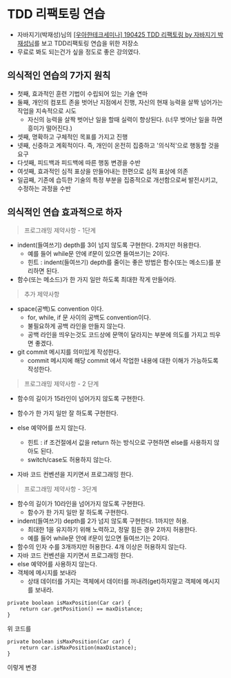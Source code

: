 # TDD 리팩토링 연습
* 자바지기(박재성)님의 [[우아한테크세미나] 190425 TDD 리팩토링 by 자바지기 박재성님](https://www.youtube.com/watch?v=bIeqAlmNRrA)를 보고 TDD리팩토링 연습을 위한 저장소
* 무료로 봐도 되는건가 싶을 정도로 좋은 강의였다.

## 의식적인 연습의 7가지 원칙
* 첫째, 효과적인 훈련 기법이 수립되어 있는 기술 연마
* 둘째, 개인의 컴포트 존을 벗어난 지점에서 진행, 자신의 현재 능력을 살짝 넘어가는 작업을 지속적으로 시도
    * 자신의 능력을 살짝 벗어난 일을 할때 실력이 향상된다. (너무 벗어난 일을 하면 흥미가 떨어진다.)
* 셋째, 명확하고 구체적인 목표를 가지고 진행
* 넷째, 신중하고 계획적이다. 즉, 개인이 온전히 집중하고 '의식적'으로 행동할 것을 요구
* 다섯째, 피드백과 피드백에 따른 행동 변경을 수반
* 여섯째, 효과적인 심적 표상을 만들어내는 한편으로 심적 표상에 의존
* 일곱째, 기존에 습득한 기술의 특정 부분을 집중적으로 개선함으로써 발전시키고, 수정하는 과정을 수반

## 의식적인 연습 효과적으로 하자

> 프로그래밍 제약사항 - 1단계

* indent(들여쓰기) depth를 3이 넘지 않도록 구현한다. 2까지만 허용한다.
    * 예를 들어 while문 안에 if문이 있으면 들여쓰기는 2이다.
    * 힌트 : indent(들여쓰기) depth를 줄이는 좋은 방법은 함수(또는 메소드)를 분리하면 된다.
* 함수(또는 메소드)가 한 가지 일만 하도록 최대한 작게 만들어라.

> 추가 제약사항

* space(공백)도 convention 이다.
    * for, while, if 문 사이의 공백도 convention이다.
    * 불필요하게 공백 라인을 만들지 않는다.
    * 공백 라인을 띄우는것도 코드상에 문맥이 달라지는 부분에 의도를 가지고 띄우면 좋겠다.
* git commit 메시지를 의미있게 작성한다.
    * commit 메시지에 해당 commit 에서 작업한 내용에 대한 이해가 가능하도록 작성한다.

> 프로그래밍 제약사항 - 2 단계

* 함수의 길이가 15라인이 넘어가지 않도록 구현한다.
* 함수가 한 가지 일만 잘 하도록 구현한다.
* else 예약어를 쓰지 않는다.

    * 힌트 : if 조건절에서 값을 return 하는 방식으로 구현하면 else를 사용하지 않아도 된다.
    * switch/case도 허용하지 않는다.
* 자바 코드 컨벤션을 지키면서 프로그래밍 한다.

> 프로그래밍 제약사항 - 3단계

* 함수의 길이가 10라인을 넘어가지 않도록 구현한다.
    * 함수가 한 가지 일만 잘 하도록 구현한다.
* indent(들여쓰기) depth를 2가 넘지 않도록 구현한다. 1까지만 허용.
    * 최대한 1을 유지하기 위해 노력하고, 정말 힘든 경우 2까지 허용한다.
    * 예를 들어 while문 안에 if문이 있으면 들여쓰기는 2이다.
* 함수의 인자 수를 3개까지만 허용한다. 4개 이상은 허용하지 않는다.
* 자바 코드 컨벤션을 지키면서 프로그래밍 한다.
* else 예약어를 사용하지 않는다.
* 객체에 메시지를 보내라
    * 상태 데이터를 가지는 객체에서 데이터를 꺼내려(get)하지말고 객체에 메시지를 보내라.
```
private boolean isMaxPosition(Car car) {
	return car.getPosition() == maxDistance;
}
```

위 코드를

```
private boolean isMaxPosition(Car car) {
	return car.isMaxPosition(maxDistance);
}
```
이렇게 변경
